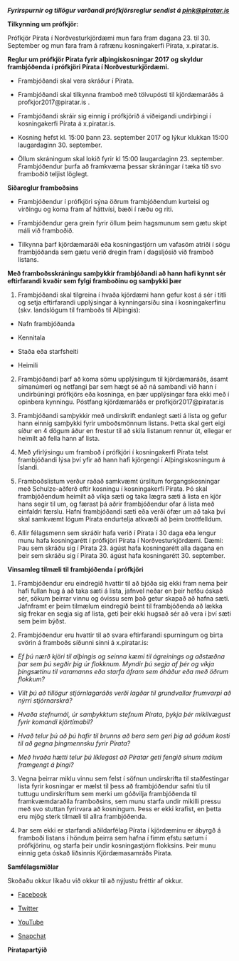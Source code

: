 ***Fyrirspurnir og tillögur varðandi prófkjörsreglur sendist á pink@piratar.is***

**Tilkynning um prófkjör:**

Prófkjör Pírata í Norðvesturkjördæmi mun fara fram dagana 23. til 30. September
og mun fara fram á rafrænu kosningakerfi Pírata, x.piratar.is.

**Reglur um prófkjör Pírata fyrir alþingiskosningar 2017 og skyldur frambjóðenda
í prófkjöri Pírata í Norðvesturkjördæmi.**

- Frambjóðandi skal vera skráður í Pírata.

- Frambjóðandi skal tilkynna framboð með tölvupósti til kjördæmaráðs á
profkjor2017\@piratar.is .

- Frambjóðandi skráir sig einnig í prófkjörið á viðeigandi undirþingi í
kosningakerfi Pírata á x.piratar.is.

- Kosning hefst kl. 15:00 þann 23. september 2017 og lýkur klukkan 15:00
laugardaginn 30. september.

- Öllum skráningum skal lokið fyrir kl 15:00 laugardaginn 23. september.
Frambjóðendur þurfa að framkvæma þessar skráningar í tæka tíð svo framboðið
teljist löglegt.

**Siðareglur framboðsins**

- Frambjóðendur í prófkjöri sýna öðrum frambjóðendum kurteisi og virðingu og
koma fram af háttvísi, bæði í ræðu og riti.

- Frambjóðendur gera grein fyrir öllum þeim hagsmunum sem gætu skipt máli við
framboðið.

- Tilkynna þarf kjördæmaráði eða kosningastjórn um vafasöm atriði í sögu
frambjóðanda sem gætu verið dregin fram í dagsljósið við framboð listans.

**Með framboðsskráningu samþykkir frambjóðandi að hann hafi kynnt sér
eftirfarandi kvaðir sem fylgi framboðinu og samþykki þær**

1. Frambjóðandi skal tilgreina í hvaða kjördæmi hann gefur kost á sér í titli
og setja eftirfarandi upplýsingar á kynningarsíðu sína í kosningakerfinu
(skv. landslögum til framboðs til Alþingis):

- Nafn frambjóðanda

- Kennitala

- Staða eða starfsheiti

- Heimili

2. Frambjóðandi þarf að koma sömu upplýsingum til kjördæmaráðs, ásamt
símanúmeri og netfangi þar sem hægt sé að ná sambandi við hann í
undirbúningi prófkjörs eða kosninga, en þær upplýsingar fara ekki með í
opinbera kynningu. Póstfang kjördæmaráðs er profkjör2017\@piratar.is

3. Frambjóðandi samþykkir með undirskrift endanlegt sæti á lista og gefur hann
einnig samþykki fyrir umboðsmönnum listans. Þetta skal gert eigi síður en 4
dögum áður en frestur til að skila listanum rennur út, ellegar er heimilt að
fella hann af lista.

4. Með yfirlýsingu um framboð í prófkjöri í kosningakerfi Pírata telst
frambjóðandi lýsa því yfir að hann hafi kjörgengi í Alþingiskosningum á
Íslandi.

5. Framboðslistum verður raðað samkvæmt úrslitum forgangskosningar með
Schulze-aðferð eftir kosningu í kosningakerfi Pírata. Þó skal frambjóðendum
heimilt að víkja sæti og taka lægra sæti á lista en kjör hans segir til um,
og færast þá aðrir frambjóðendur ofar á lista með einfaldri færslu. Hafni
frambjóðandi sæti eða verði ófær um að taka því skal samkvæmt lögum Pírata
endurtelja atkvæði að þeim brottfelldum.

6. Allir félagsmenn sem skráðir hafa verið í Pírata í 30 daga eða lengur munu
hafa kosningarétt í prófkjöri Pírata í Norðvesturkjördæmi. Dæmi: Þau sem
skráðu sig í Pírata 23. ágúst hafa kosningarétt alla dagana en þeir sem
skráðu sig í Pírata 30. ágúst hafa kosningarétt 30. september.

**Vinsamleg tilmæli til frambjóðenda í prófkjöri**

1. Frambjóðendur eru eindregið hvattir til að bjóða sig ekki fram nema þeir
hafi fullan hug á að taka sæti á lista, jafnvel neðar en þeir hefðu óskað
sér, sökum þeirrar vinnu og óvissu sem það getur skapað að hafna sæti.
Jafnframt er þeim tilmælum eindregið beint til frambjóðenda að lækka sig
frekar en segja sig af lista, geti þeir ekki hugsað sér að vera í því sæti
sem þeim býðst.

2. Frambjóðendur eru hvattir til að svara eftirfarandi spurningum og birta
svörin á framboðs síðunni sinni á x.piratar.is:

- *Ef þú nærð kjöri til alþingis og seinna kæmi til ágreinings og aðstæðna þar
sem þú segðir þig úr flokknum. Myndir þú segja af þér og víkja þingsætinu
til varamanns eða starfa áfram sem óháður eða með öðrum flokkum?*

- *Vilt þú að tillögur stjórnlagaráðs verði lagðar til grundvallar frumvarpi
að nýrri stjórnarskrá?*

- *Hvaða stefnumál, úr samþykktum stefnum Pírata, þykja þér mikilvægust fyrir
komandi kjörtímabil?*

- *Hvað telur þú að þú hafir til brunns að bera sem geri þig að góðum kosti
til að gegna þingmennsku fyrir Pírata?*

- *Með hvaða hætti telur þú líklegast að Píratar geti fengið sínum málum
framgengt á þingi?*

3. Vegna þeirrar miklu vinnu sem felst í söfnun undirskrifta til staðfestingar
lista fyrir kosningar er mælst til þess að frambjóðendur safni tíu til
tuttugu undirskriftum sem merki um góðvilja frambjóðenda til
framkvæmdaraðila framboðsins, sem munu starfa undir mikilli pressu með svo
stuttan fyrirvara að kosningum. Þess er ekki krafist, en þetta eru mjög
sterk tilmæli til allra frambjóðenda.

4. Þar sem ekki er starfandi aðildarfélag Pírata í kjördæminu er ábyrgð á
framboði listans í höndum þeirra sem hafna í fimm efstu sætum í prófkjörinu,
og starfa þeir undir kosningastjórn flokksins. Þeir munu einnig geta óskað
liðsinnis Kjördæmasamráðs Pírata.

**Samfélagsmiðlar**

Skoðaðu okkur líkaðu við okkur til að nýjustu fréttir af okkur.

- [Facebook](https://www.facebook.com/Piratar.Island)

- [Twitter](https://twitter.com/PiratePartyIS)

- [YouTube](https://www.youtube.com/user/PiratepartyIceland)

- [Snapchat](https://www.snapchat.com/add/piratar-island)

**Píratapartýið**